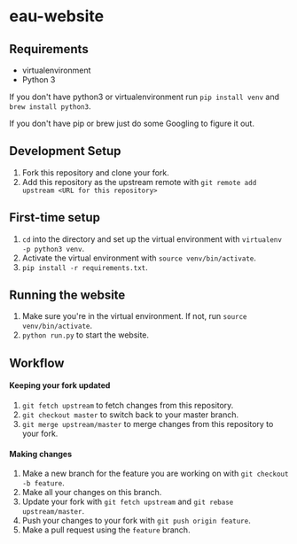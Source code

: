 # eau-website

## Requirements
- virtualenvironment
- Python 3

If you don't have python3 or virtualenvironment run `pip install venv` and `brew install python3`.

If you don't have pip or brew just do some Googling to figure it out.

## Development Setup

1. Fork this repository and clone your fork.
2. Add this repository as the upstream remote with `git remote add upstream <URL for this repository>`

## First-time setup
1. `cd` into the directory and set up the virtual environment with `virtualenv -p python3 venv`.
2. Activate the virtual environment with `source venv/bin/activate`.
3. `pip install -r requirements.txt`.

## Running the website
1. Make sure you're in the virtual environment. If not, run `source venv/bin/activate`.
2. `python run.py` to start the website.

## Workflow

#### Keeping your fork updated
1. `git fetch upstream` to fetch changes from this repository.
2. `git checkout master` to switch back to your master branch.
3. `git merge upstream/master` to merge changes from this repository to your fork.

#### Making changes
1. Make a new branch for the feature you are working on with `git checkout -b feature`.
2. Make all your changes on this branch.
3. Update your fork with `git fetch upstream` and `git rebase upstream/master`.
4. Push your changes to your fork with `git push origin feature`.
5. Make a pull request using the `feature` branch.
